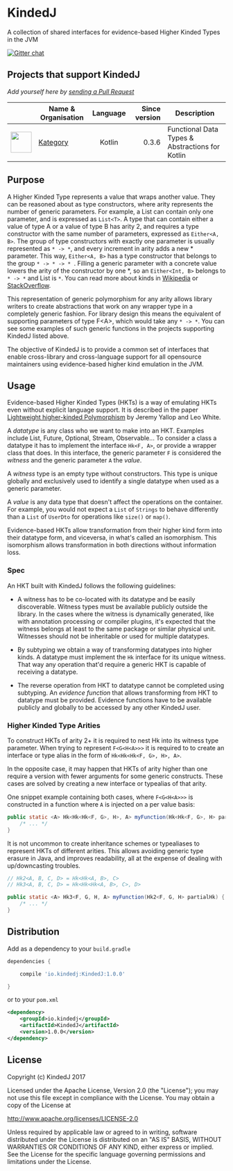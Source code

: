 # KindedJ
A collection of shared interfaces for evidence-based Higher Kinded Types in the JVM

[![Gitter chat](https://badges.gitter.im/KindedJ/KindedJ.png)](https://gitter.im/KindedJ/Lobby)

## Projects that support KindedJ

*Add yourself here by [sending a Pull Request](https://github.com/KindedJ/KindedJ/compare)*

| | Name & Organisation | Language | Since version | Description |
|:---:| --- |:---:| ---:| --- |
<img src="https://raw.githubusercontent.com/kategory/kategory-art/master/kategory-brand-light.png" width="48">|[Kategory](https://github.com/kategory/kategory)|Kotlin|0.3.6|Functional Data Types & Abstractions for Kotlin|

## Purpose

A Higher Kinded Type represents a value that wraps another value. They can be reasoned about as type constructors, where arity represents the number of generic parameters. For example, a List can contain only one parameter, and is expressed as `List<T>`. A type that can contain either a value of type A or a value of type B has arity 2, and requires a type constructor with the same number of parameters, expressed as `Either<A, B>`. The group of type constructors with exactly one parameter is usually represented as `* -> *`, and every increment in arity adds a new * parameter. This way, `Either<A, B>` has a type constructor that belongs to the group `* -> * -> * `. Filling a generic parameter with a concrete value lowers the arity of the constructor by one *, so an `Either<Int, B>` belongs to `* -> *` and List<String> is `*`. You can read more about kinds in [Wikipedia](https://en.wikipedia.org/wiki/Kind_(type_theory)) or [StackOverflow](https://softwareengineering.stackexchange.com/a/276861/72626).
 
This representation of generic polymorphism for any arity allows library writers to create abstractions that work on any wrapper type in a completely generic fashion. For library design this means the equivalent of supporting parameters of type F\<A>, which would take any `* -> *`. You can see some examples of such generic functions in the projects supporting KindedJ listed above.

The objective of KindedJ is to provide a common set of interfaces that enable cross-library and cross-language support for all opensource maintainers using evidence-based higher kind emulation in the JVM.

## Usage

Evidence-based Higher Kinded Types (HKTs) is a way of emulating HKTs even without explicit language support. It is described in the paper [Lightweight higher-kinded Polymorphism](https://www.cl.cam.ac.uk/~jdy22/papers/lightweight-higher-kinded-polymorphism.pdf) by Jeremy Yallop and Leo White.

A *datatype* is any class who we want to make into an HKT. Examples include List, Future, Optional, Stream, Observable... To consider a class a datatype it has to implement the interface `Hk<F, A>`, or provide a wrapper class that does. In this interface, the generic parameter `F` is considered the *witness* and the generic parameter `A` the *value*.

A *witness* type is an empty type without constructors. This type is unique globally and exclusively used to identify a single datatype when used as a generic parameter.

A *value* is any data type that doesn't affect the operations on the container. For example, you would not expect a `List` of `Strings` to behave differently than a `List` of `UserDto` for operations like `size()` or `map()`.

Evidence-based HKTs allow transformation from their higher kind form into their datatype form, and viceversa, in what's called an isomorphism. This isomorphism allows transformation in both directions without information loss.

### Spec

An HKT built with KindedJ follows the following guidelines:

* A witness has to be co-located with its datatype and be easily discoverable. Witness types must be available publicly outside the library. In the cases where the witness is dynamically generated, like with annotation processing or compiler plugins, it's expected that the witness belongs at least to the same package or similar physical unit. Witnesses should not be inheritable or used for multiple datatypes.

* By subtyping we obtain a way of transforming datatypes into higher kinds. A datatype must implement the `Hk` interface for its unique witness. That way any operation that'd require a generic HKT is capable of receiving a datatype.

* The reverse operation from HKT to datatype cannot be completed using subtyping. An *evidence function* that allows transforming from HKT to datatype must be provided. Evidence functions have to be available publicly and globally to be accessed by any other KindedJ user.

### Higher Kinded Type Arities

To construct HKTs of arity 2+ it is required to nest Hk into its witness type parameter. When trying to represent `F<G<H<A>>>` it is required to to create an interface or type alias in the form of `Hk<Hk<Hk<F, G>, H>, A>`.

In the opposite case, it may happen that HKTs of arity higher than one require a version with fewer arguments for some generic constructs. These cases are solved by creating a new interface or typealias of that arity. 

One snippet example containing both cases, where `F<G<H<A>>>` is constructed in a function where `A` is injected on a per value basis:

```java
public static <A> Hk<Hk<Hk<F, G>, H>, A> myFunction(Hk<Hk<F, G>, H> partialHk) {
    /* ... */
}
```

It is not uncommon to create inheritance schemes or typealiases to represent HKTs of different arities. This allows avoiding generic type erasure in Java, and improves readability, all at the expense of dealing with up/downcasting troubles.

```java
// Hk2<A, B, C, D> = Hk<Hk<A, B>, C>
// Hk3<A, B, C, D> = Hk<Hk<Hk<A, B>, C>, D>

public static <A> Hk3<F, G, H, A> myFunction(Hk2<F, G, H> partialHk) {
    /* ... */
}
```

## Distribution

Add as a dependency to your `build.gradle`

```groovy
dependencies {

    compile 'io.kindedj:KindedJ:1.0.0'

}
```
or to your `pom.xml`

```xml
<dependency>
    <groupId>io.kindedj</groupId>
    <artifactId>KindedJ</artifactId>
    <version>1.0.0</version>
</dependency>
```

## License

Copyright (c) KindedJ 2017

Licensed under the Apache License, Version 2.0 (the "License");
you may not use this file except in compliance with the License.
You may obtain a copy of the License at

   http://www.apache.org/licenses/LICENSE-2.0

Unless required by applicable law or agreed to in writing, software
distributed under the License is distributed on an "AS IS" BASIS,
WITHOUT WARRANTIES OR CONDITIONS OF ANY KIND, either express or implied.
See the License for the specific language governing permissions and
limitations under the License.
